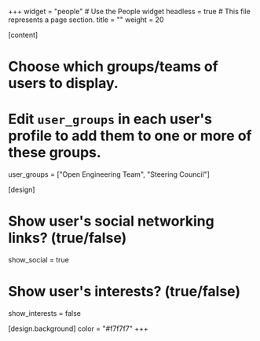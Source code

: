 +++
widget = "people"  # Use the People widget
headless = true  # This file represents a page section.
title = ""
weight = 20

[content]
  # Choose which groups/teams of users to display.
  #   Edit `user_groups` in each user's profile to add them to one or more of these groups.
  user_groups = ["Open Engineering Team", "Steering Council"]

[design]
  # Show user's social networking links? (true/false)
  show_social = true

  # Show user's interests? (true/false)
  show_interests = false

  [design.background]
    color = "#f7f7f7"
+++
